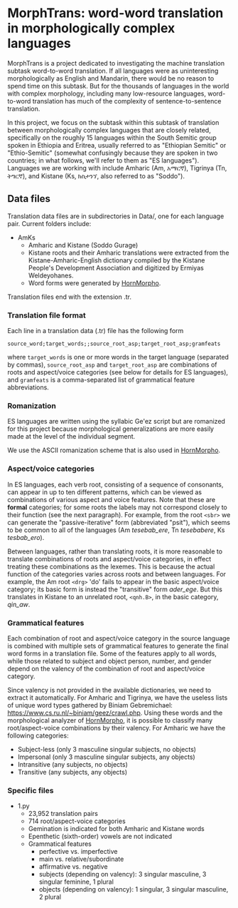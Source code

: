 # MorphTrans: word-word translation in morphologically complex languages

MorphTrans is a project dedicated to investigating the machine translation subtask word-to-word translation.
If all languages were as uninteresting morphologically as English and Mandarin, there would be no reason to spend time on this subtask.
But for the thousands of languages in the world with complex morphology, including many low-resource languages, word-to-word translation has much of the complexity of sentence-to-sentence translation.

In this project, we focus on the subtask within this subtask of translation between morphologically complex languages that are closely related, specifically on the roughly 15 languages within the South Semitic group spoken in Ethiopia and Eritrea, usually referred to as "Ethiopian Semitic" or "Ethio-Semitic" (somewhat confusingly because they are spoken in two countries; in what follows, we'll refer to them as "ES languages"). Languages we are working with include Amharic (Am, አማርኛ), Tigrinya (Tn, ትግርኛ), and Kistane (Ks, ክስታንኘ, also referred to as "Soddo").

## Data files
Translation data files are in subdirectories in Data/, one for each
language pair.
Current folders include:

* AmKs
    * Amharic and Kistane (Soddo Gurage)
    * Kistane roots and their Amharic translations were extracted from the Kistane-Amharic-English dictionary compiled by the Kistane People's Development Association and digitized by Ermiyas Weldeyohanes.
    * Word forms were generated by [HornMorpho](https://github.com/hltdi/HornMorpho).

Translation files end with the extension .tr.

### Translation file format
Each line in a translation data (.tr) file has the following form
```
source_word;target_words;;source_root_asp;target_root_asp;gramfeats
```
where `target_words` is one or more words in the target language (separated by commas), `source_root_asp` and `target_root_asp` are combinations of roots and aspect/voice categories (see below for details for ES languages), and `gramfeats` is a comma-separated list of grammatical feature abbreviations.

### Romanization
ES languages are written using the syllabic Ge'ez script but are romanized for this project because morphological generalizations are more easily made at the level of the individual segment.

We use the ASCII romanization scheme that is also used in [HornMorpho](https://github.com/hltdi/HornMorpho).

### Aspect/voice categories
In ES languages, each verb root, consisting of a sequence of consonants, can appear in up to ten different patterns, which can be viewed as combinations of various aspect and voice features.
Note that these are **formal** categories; for some roots the labels may not correspond closely to their function (see the next paragraph).
For example, from the root `<sbr>` we can generate the "passive-iterative" form (abbreviated "psit"), which seems to be common to all of the languages (Am *tesebab\_ere*, Tn *tesebabere*, Ks *tesbab\_ero*).

Between languages, rather than translating roots, it is more reasonable to translate combinations of roots and aspect/voice categories, in effect treating these combinations as the lexemes.
This is because the actual function of the categories varies across roots and between languages.
For example, the Am root `<drg>` 'do' fails to appear in the basic aspect/voice category; its basic form is instead the "transitive" form *ader_ege*. But this translates in Kistane to an unrelated root, `<qnh.B>`, in the basic category, *qin_aw*.

### Grammatical features

Each combination of root and aspect/voice category in the source language is combined with multiple sets of grammatical features to generate the final word forms in a translation file.
Some of the features apply to all words, while those related to subject and object person, number, and gender depend on the valency of the combination of root and aspect/voice category.

Since valency is not provided in the available dictionaries, we need to extract it automatically. For Amharic and Tigrinya, we have the useless lists of unique word types gathered by Biniam Gebremichael: https://www.cs.ru.nl/~biniam/geez/crawl.php. Using these words and the morphological analyzer of [HornMorpho](https://github.com/hltdi/HornMorpho), it is possible to classify many root/aspect-voice combinations by their valency. For Amharic we have the following categories:

* Subject-less (only 3 masculine singular subjects, no objects)
* Impersonal (only 3 masculine singular subjects, any objects)
* Intransitive (any subjects, no objects)
* Transitive (any subjects, any objects)

### Specific files
* 1.py
    * 23,952 translation pairs
    * 714 root/aspect-voice categories
    * Gemination is indicated for both Amharic and Kistane words
    * Epenthetic (sixth-order) vowels are not indicated
    * Grammatical features
        * perfective vs. imperfective
        * main vs. relative/subordinate
        * affirmative vs. negative
        * subjects (depending on valency): 3 singular masculine, 3 singular feminine, 1 plural
        * objects (depending on valency): 1 singular, 3 singular masculine, 2 plural
    




